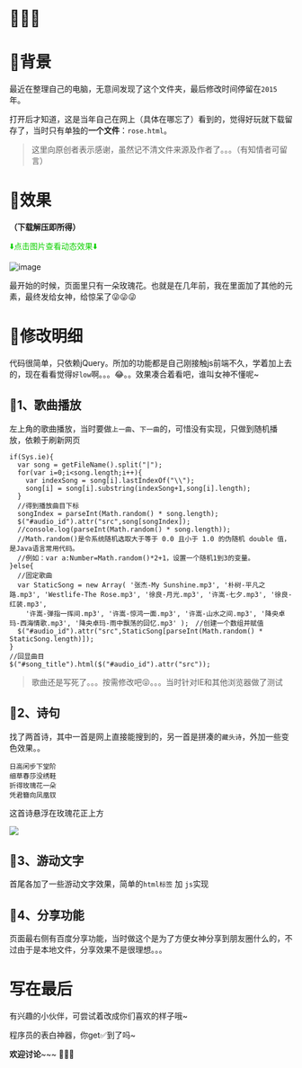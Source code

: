 # 🌹🌹🌹

# 🌹背景

最近在整理自己的电脑，无意间发现了这个文件夹，最后修改时间停留在`2015`年。

打开后才知道，这是当年自己在网上（具体在哪忘了）看到的，觉得好玩就下载留存了，当时只有单独的**一个文件**：`rose.html`。

> 这里向原创者表示感谢，虽然记不清文件来源及作者了。。。（有知情者可留言）

# 🌹效果

**（下载解压即所得）**  

<font color="red;">⬇️点击图片查看动态效果⬇️</font>

![image](http://pwfvtet6u.bkt.clouddn.com/Aug-23-2019%2018-09-41.gif)

最开始的时候，页面里只有一朵玫瑰花。也就是在几年前，我在里面加了其他的元素，最终发给女神，给惊呆了😜😜😜

# 🌹修改明细
代码很简单，只依赖jQuery。所加的功能都是自己刚接触js前端不久，学着加上去的，现在看看觉得`好low`啊。。。😂。。效果凑合着看吧，谁叫女神不懂呢~

## 🌹1、歌曲播放

左上角的歌曲播放，当时要做`上一曲`、`下一曲`的，可惜没有实现，只做到随机播放，依赖于刷新网页

```
if(Sys.ie){
  var song = getFileName().split("|");
  for(var i=0;i<song.length;i++){
    var indexSong = song[i].lastIndexOf("\\");
    song[i] = song[i].substring(indexSong+1,song[i].length);
  }
  //得到播放曲目下标
  songIndex = parseInt(Math.random() * song.length);
  $("#audio_id").attr("src",song[songIndex]);
  //console.log(parseInt(Math.random() * song.length));
  //Math.random()是令系统随机选取大于等于 0.0 且小于 1.0 的伪随机 double 值，是Java语言常用代码。
  //例如：var a:Number=Math.random()*2+1，设置一个随机1到3的变量。
}else{
  //固定歌曲 
  var StaticSong = new Array( '张杰-My Sunshine.mp3', '朴树-平凡之路.mp3', 'Westlife-The Rose.mp3', '徐良-月光.mp3', '许嵩-七夕.mp3', '徐良-红装.mp3',
    '许嵩-弹指一挥间.mp3', '许嵩-惊鸿一面.mp3', '许嵩-山水之间.mp3', '降央卓玛-西海情歌.mp3', '降央卓玛-雨中飘荡的回忆.mp3' );　//创建一个数组并赋值
  $("#audio_id").attr("src",StaticSong[parseInt(Math.random() * StaticSong.length)]);
}
//回显曲目
$("#song_title").html($("#audio_id").attr("src"));
```
> 歌曲还是写死了。。。按需修改吧😝。。。当时针对IE和其他浏览器做了测试

## 🌹2、诗句
找了两首诗，其中一首是网上直接能搜到的，另一首是拼凑的`藏头诗`，外加一些变色效果。。
```
日高闲步下堂阶
细草春莎没绣鞋
折得玫瑰花一朵
凭君簪向凤凰钗
```
这首诗悬浮在玫瑰花正上方

![](http://pwfvtet6u.bkt.clouddn.com/WX20190823-175247@2x.png)

## 🌹3、游动文字
首尾各加了一些游动文字效果，简单的`html标签` 加 `js`实现

## 🌹4、分享功能
页面最右侧有百度分享功能，当时做这个是为了方便女神分享到朋友圈什么的，不过由于是本地文件，分享效果不是很理想。。。

# 写在最后

有兴趣的小伙伴，可尝试着改成你们喜欢的样子哦~

程序员的表白神器，你get✅到了吗~

__**欢迎讨论**__~~~ 🌹🌹🌹

